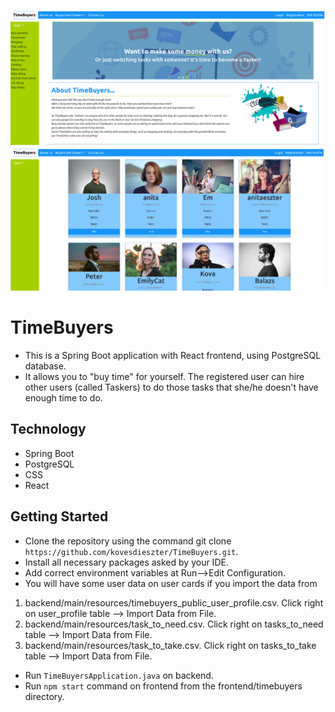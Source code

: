 ![alt hydro1](img1.png)
![alt hydro1](img2.png)
# TimeBuyers
- This is a Spring Boot application with React frontend, using PostgreSQL database. 
- It allows you to "buy time" for yourself. The registered user can hire other users (called Taskers) to do those tasks that she/he doesn't have enough time to do.

## Technology

- Spring Boot
- PostgreSQL
- CSS
- React

## Getting Started

- Clone the repository using the command git clone `https://github.com/kovesdieszter/TimeBuyers.git`.
- Install all necessary packages asked by your IDE.
- Add correct environment variables at Run-->Edit Configuration.
- You will have some user data on user cards if you import the data from 
1. backend/main/resources/timebuyers_public_user_profile.csv. Click right on user_profile table --> Import Data from File.
2. backend/main/resources/task_to_need.csv. Click right on tasks_to_need table --> Import Data from File.
3. backend/main/resources/task_to_take.csv. Click right on tasks_to_take table --> Import Data from File.
- Run `TimeBuyersApplication.java` on backend.
- Run `npm start` command on frontend from the frontend/timebuyers directory.